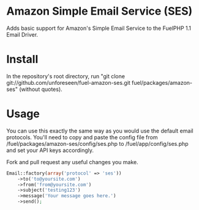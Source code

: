 # Amazon Simple Email Service (SES)

Adds basic support for Amazon's Simple Email Service to the FuelPHP 1.1 Email Driver.

# Install

In the repository's root directory, run "git clone git://github.com/unforeseen/fuel-amazon-ses.git fuel/packages/amazon-ses" (without quotes).

# Usage

You can use this exactly the same way as you would use the default email protocols. You'll need to copy and paste the config file from /fuel/packages/amazon-ses/config/ses.php to /fuel/app/config/ses.php and set your API keys accordingly.

Fork and pull request any useful changes you make.

```php
Email::factory(array('protocol' => 'ses'))
	->to('to@yoursite.com')
	->from('from@yoursite.com')
	->subject('testing123')
	->message('Your message goes here.')
	->send();
```
